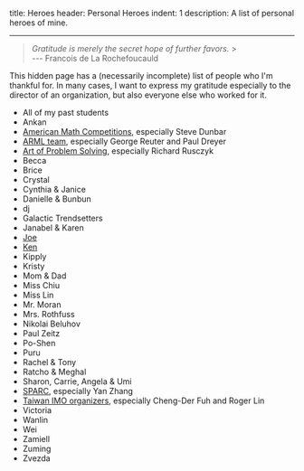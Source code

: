 title: Heroes
header: Personal Heroes
indent: 1
description: A list of personal heroes of mine.

---

> _Gratitude is merely the secret hope of further favors._ > <br> --- Francois de La Rochefoucauld

This hidden page has a (necessarily incomplete)
list of people who I'm thankful for.
In many cases, I want to express my gratitude
especially to the director of an organization,
but also everyone else who worked for it.

- All of my past students
- Ankan
- [American Math Competitions](https://www.unl.edu), especially Steve Dunbar
- [ARML team](https://www.arml2.com), especially George Reuter and Paul Dreyer
- [Art of Problem Solving](https://www.aops.com), especially Richard Rusczyk
- Becca
- Brice
- Crystal
- Cynthia & Janice
- Danielle & Bunbun
- dj
- Galactic Trendsetters
- Janabel & Karen
- [Joe](https://www.d.umn.edu/~jgallian/REU.html)
- [Ken](https://uva.theopenscholar.com/ken-ono/reus-archive-2015)
- Kipply
- Kristy
- Mom & Dad
- Miss Chiu
- Miss Lin
- Mr. Moran
- Mrs. Rothfuss
- Nikolai Beluhov
- Paul Zeitz
- Po-Shen
- Puru
- Rachel & Tony
- Ratcho & Meghal
- Sharon, Carrie, Angela & Umi
- [SPARC](https://sparc-camp.org/), especially Yan Zhang
- [Taiwan IMO organizers](https://imotwn.math.ncu.edu.tw/index.php), especially Cheng-Der Fuh and Roger Lin
- Victoria
- Wanlin
- Wei
- Zamiell
- Zuming
- Zvezda
